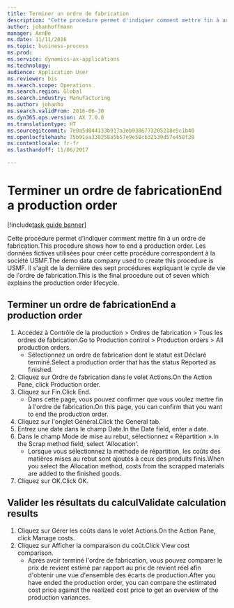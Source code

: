 ```yaml
--- 
title: Terminer un ordre de fabrication
description: "Cette procédure permet d'indiquer comment mettre fin à un ordre de fabrication."
author: johanhoffmann
manager: AnnBe
ms.date: 11/11/2016
ms.topic: business-process
ms.prod: 
ms.service: dynamics-ax-applications
ms.technology: 
audience: Application User
ms.reviewer: bis
ms.search.scope: Operations
ms.search.region: Global
ms.search.industry: Manufacturing
ms.author: johanho
ms.search.validFrom: 2016-06-30
ms.dyn365.ops.version: AX 7.0.0
ms.translationtype: HT
ms.sourcegitcommit: 7e0a5d044133b917a3eb9386773205218e5c1b40
ms.openlocfilehash: 75b91ea330258a5b57e9e58cb32539d57e458f28
ms.contentlocale: fr-fr
ms.lasthandoff: 11/06/2017

---
```

# <a name="end-a-production-order"></a><span data-ttu-id="c1fd0-103">Terminer un ordre de fabrication</span><span class="sxs-lookup"><span data-stu-id="c1fd0-103">End a production order</span></span>

[!include[task guide banner](../../includes/task-guide-banner.md)]

<span data-ttu-id="c1fd0-104">Cette procédure permet d'indiquer comment mettre fin à un ordre de fabrication.</span><span class="sxs-lookup"><span data-stu-id="c1fd0-104">This procedure shows how to end a production order.</span></span> <span data-ttu-id="c1fd0-105">Les données fictives utilisées pour créer cette procédure correspondent à la société USMF.</span><span class="sxs-lookup"><span data-stu-id="c1fd0-105">The demo data company used to create this procedure is USMF.</span></span> <span data-ttu-id="c1fd0-106">Il s'agit de la dernière des sept procédures expliquant le cycle de vie de l'ordre de fabrication.</span><span class="sxs-lookup"><span data-stu-id="c1fd0-106">This is the final procedure out of seven which explains the production order lifecycle.</span></span>


## <a name="end-a-production-order"></a><span data-ttu-id="c1fd0-107">Terminer un ordre de fabrication</span><span class="sxs-lookup"><span data-stu-id="c1fd0-107">End a production order</span></span>
1. <span data-ttu-id="c1fd0-108">Accédez à Contrôle de la production > Ordres de fabrication > Tous les ordres de fabrication.</span><span class="sxs-lookup"><span data-stu-id="c1fd0-108">Go to Production control > Production orders > All production orders.</span></span>
    * <span data-ttu-id="c1fd0-109">Sélectionnez un ordre de fabrication dont le statut est Déclaré terminé.</span><span class="sxs-lookup"><span data-stu-id="c1fd0-109">Select a production order that has the status Reported as finished.</span></span>  
2. <span data-ttu-id="c1fd0-110">Cliquez sur Ordre de fabrication dans le volet Actions.</span><span class="sxs-lookup"><span data-stu-id="c1fd0-110">On the Action Pane, click Production order.</span></span>
3. <span data-ttu-id="c1fd0-111">Cliquez sur Fin.</span><span class="sxs-lookup"><span data-stu-id="c1fd0-111">Click End.</span></span>
    * <span data-ttu-id="c1fd0-112">Dans cette page, vous pouvez confirmer que vous voulez mettre fin à l'ordre de fabrication.</span><span class="sxs-lookup"><span data-stu-id="c1fd0-112">On this page, you can confirm that you want to end the production order.</span></span>  
4. <span data-ttu-id="c1fd0-113">Cliquez sur l'onglet Général.</span><span class="sxs-lookup"><span data-stu-id="c1fd0-113">Click the General tab.</span></span>
5. <span data-ttu-id="c1fd0-114">Entrez une date dans le champ Date.</span><span class="sxs-lookup"><span data-stu-id="c1fd0-114">In the Date field, enter a date.</span></span>
6. <span data-ttu-id="c1fd0-115">Dans le champ Mode de mise au rebut, sélectionnez « Répartition ».</span><span class="sxs-lookup"><span data-stu-id="c1fd0-115">In the Scrap method field, select 'Allocation'.</span></span>
    * <span data-ttu-id="c1fd0-116">Lorsque vous sélectionnez la méthode de répartition, les coûts des matières mises au rebut sont ajoutés à ceux des produits finis.</span><span class="sxs-lookup"><span data-stu-id="c1fd0-116">When you select the Allocation method, costs from the scrapped materials are added to the finished goods.</span></span>  
7. <span data-ttu-id="c1fd0-117">Cliquez sur OK.</span><span class="sxs-lookup"><span data-stu-id="c1fd0-117">Click OK.</span></span>

## <a name="validate-calculation-results"></a><span data-ttu-id="c1fd0-118">Valider les résultats du calcul</span><span class="sxs-lookup"><span data-stu-id="c1fd0-118">Validate calculation results</span></span>
1. <span data-ttu-id="c1fd0-119">Cliquez sur Gérer les coûts dans le volet Actions.</span><span class="sxs-lookup"><span data-stu-id="c1fd0-119">On the Action Pane, click Manage costs.</span></span>
2. <span data-ttu-id="c1fd0-120">Cliquez sur Afficher la comparaison du coût.</span><span class="sxs-lookup"><span data-stu-id="c1fd0-120">Click View cost comparison.</span></span>
    * <span data-ttu-id="c1fd0-121">Après avoir terminé l'ordre de fabrication, vous pouvez comparer le prix de revient estimé par rapport au prix de revient réel afin d'obtenir une vue d'ensemble des écarts de production.</span><span class="sxs-lookup"><span data-stu-id="c1fd0-121">After you have ended the production order, you can compare the estimated cost price against the realized cost price to get an overview of the production variances.</span></span>  



